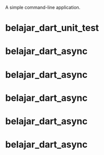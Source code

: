 A simple command-line application.
# belajar_dart_unit_test
# belajar_dart_async
# belajar_dart_async
# belajar_dart_async
# belajar_dart_async
# belajar_dart_async

